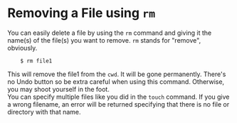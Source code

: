 # Removing a File using `rm`
You can easily delete a file by using the `rm` command and giving it the name(s) of the file(s) you want to remove. `rm` stands for "remove", obviously.
```
    $ rm file1
```
This will remove the file1 from the `cwd`. It will be gone permanently. There's no Undo button so be extra careful when using this command. Otherwise, you may shoot yourself in the foot.  
You can specify multiple files like you did in the `touch` command. If you give a wrong filename, an error will be returned specifying that there is no file or directory with that name.